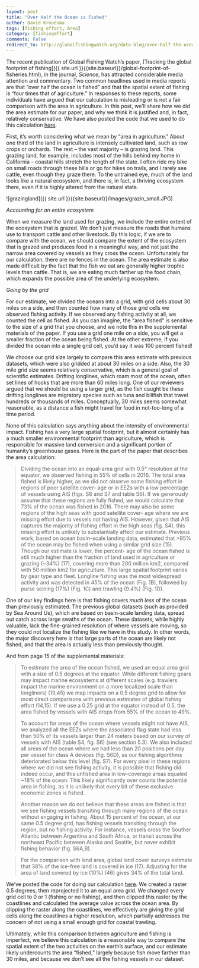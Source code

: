 ```yaml
---
layout: post
title: "Over Half the Ocean is Fished"
author: David Kroodsma
tags: [fishing effort, Area]
category: [fishingeffort]
comments: False
redirect_to: http://globalfishingwatch.org/data-blog/over-half-the-ocean-is-fished/
---
```

<style>
table {
  padding: 0; }
  table tr {
    border-top: 1px solid #cccccc;
    background-color: white;
    margin: 0;
    padding: 0; }
    table tr:nth-child(2n) {
      background-color: #f8f8f8; }
    table tr th {
      font-weight: bold;
      border: 1px solid #cccccc;
      text-align: left;
      margin: 0;
      padding: 6px 13px; }
    table tr td {
      border: 1px solid #cccccc;
      text-align: left;
      margin: 0;
      padding: 6px 13px; }
    table tr th :first-child, table tr td :first-child {
      margin-top: 0; }
    table tr th :last-child, table tr td :last-child {
      margin-bottom: 0; }
</style>


The recent publication of Global Fishing Watch’s paper, [Tracking the global footprint of fishing]({{ site.url }}{{site.baseurl}}/global-footprint-of-fisheries.html), in the journal, _Science_, has attracted considerable media attention and commentary. Two common headlines used in media reports are that “over half the ocean is fished” and that the spatial extent of fishing is “four times that of agriculture.” In responses to these reports, some individuals have argued that our calculation is misleading or is not a fair comparison with the area in agriculture. In this post, we’ll share how we did the area estimate for our paper, and why we think it is justified and, in fact, relatively conservative. We have also posted the code that we used to do this calculation [here](https://github.com/GlobalFishingWatch/global-footprint-of-fisheries/blob/master/Supplemental_Materials/S6%20Area%20of%20the%20Ocean%20that%20is%20Fished/calculating_area_fished.md). 

First, it’s worth considering what we mean by “area in agriculture.” About one third of the land in agriculture is intensely cultivated land, such as row crops or orchards. The rest – the vast majority – is grazing land. This grazing land, for example, includes most of the hills behind my home in California – coastal hills stretch the length of the state. I often ride my bike on small roads through these hills or go for hikes on trails, and I rarely see cattle, even though they graze there. To the untrained eye, much of the land looks like a natural ecosystem, and there is, in fact, a thriving ecosystem there, even if it is highly altered from the natural state. 

![grazingland]({{ site.url }}{{site.baseurl}}/images/grazin_small.JPG)

*Accounting for an entire ecosystem*

When we measure the land used for grazing, we include the entire extent of the ecosystem that is grazed. We don’t just measure the roads that humans use to transport cattle and other livestock. By this logic, if we are to compare with the ocean, we should compare the extent of the ecosystem that is grazed and produces food in a meaningful way, and not just the narrow area covered by vessels as they cross the ocean. Unfortunately for our calculation, there are no fences in the ocean. The area estimate is also made difficult by the fact that the fish we eat are generally higher trophic levels than cattle. That is, we are eating much farther up the food chain, which expands the possible area of the underlying ecosystem. 

*Going by the grid*

For our estimate, we divided the oceans into a grid, with grid cells about 30 miles on a side, and then counted how many of those grid cells we observed fishing activity. If we observed any fishing activity at all, we counted the cell as fished. As you can imagine, the “area fished” is sensitive to the size of a grid that you choose, and we note this in the supplemental materials of the paper. If you use a grid one mile on a side, you will get a smaller fraction of the ocean being fished. At the other extreme, if you divided the ocean into a single grid cell, you’d say it was 100 percent fished! 

We choose our grid size largely to compare this area estimate with previous datasets, which were also gridded at about 30 miles on a side. Also, the 30 mile grid size seems relatively conservative, which is a general goal of scientific estimates. Drifting longlines, which roam most of the ocean, often set lines of hooks that are more than 60 miles long. One of our reviewers argued that we should be using a larger grid, as the fish caught be these drifting longlines are migratory species such as tuna and billfish that travel hundreds or thousands of miles. Conceptually, 30 miles seems somewhat reasonable, as a distance a fish might travel for food in not-too-long of a time period. 

None of this calculation says anything about the intensity of environmental impact. Fishing has a very large spatial footprint, but it almost certainly has a much smaller environmental footprint than agriculture, which is responsible for massive land conversion and a significant portion of humanity’s greenhouse gases. Here is the part of the paper that describes the area calculation: 


> Dividing the ocean into an equal-area grid with 0.5° resolution at the equator, we observed fishing in 55% of cells in 2016. The total area fished is likely higher, as we did not observe some fishing effort in regions of poor satellite cover- age or in EEZs with a low percentage of vessels using AIS (figs. S6 and S7 and table S6). If we generously assume that these regions are fully fished, we would calculate that 73% of the ocean was fished in 2016. There may also be some regions of the high seas with good satellite cover- age where we are missing effort due to vessels not having AIS. However, given that AIS captures the majority of fishing effort in the high seas (fig. S4), this missing effort is unlikely to substantially affect our estimate. Previous work, based on ocean basin–scale landing data, estimated that >95% of the ocean may be fished when using a similar grid size (15). Though our estimate is lower, the percent- age of the ocean fished is still much higher than the fraction of land used in agriculture or grazing (~34%) (17), covering more than 200 million km2, compared with 50 million km2 for agriculture.
> This large spatial footprint varies by gear type and fleet. Longline fishing was the most widespread activity and was detected in 45% of the ocean (Fig. 1B), followed by purse seining (17%) (Fig. 1C) and trawling (9.4%) (Fig. 1D).


One of our key findings here is that fishing covers *much less* of the ocean than previously estimated. The previous global datasets (such as provided by Sea Around Us), which are based on basin-scale landing data, spread out catch across large swaths of the ocean. These datasets, while highly valuable, lack the fine-grained resolution of where vessels are moving, so they could not localize the fishing like we have in this study. In other words, the major discovery here is that large parts of the ocean are likely not fished, and that the area is actually less than previously thought. 


And from page 15 of the supplemental materials:


> To estimate the area of the ocean fished, we used an equal area grid with a size of 0.5 degrees at the equator. While different fishing gears may impact marine ecosystems at different scales (e.g. trawlers impact the marine environment on a more localized scale than longliners) (19,45) we map impacts on a 0.5 degree grid to allow for most direct comparisons with previous estimates of global fishing effort (14,15). If we use a 0.25 grid at the equator instead of 0.5, the area fished by vessels with AIS drops from 55% of the ocean to 49%.
>
> To account for areas of the ocean where vessels might not have AIS, we analyzed all the EEZs where the associated flag state had less than 50% of its vessels larger than 24 meters based on our survey of vessels with AIS (table S4, fig. S6) (see section 5.3). We also included all areas of the ocean where we had less than 20 positions per day per vessel for class A devices (fig. S6D), as our fishing algorithms deteriorated below this level (fig. S7). For every pixel in these regions where we did not see fishing activity, it is possible that fishing did indeed occur, and this unfished area in low-coverage areas equaled ~18% of the ocean. This likely significantly over counts the potential area in fishing, as it is unlikely that every bit of these exclusive economic zones is fished.
>
> Another reason we do not believe that these areas are fished is that we see fishing vessels transiting through many regions of the ocean without engaging in fishing. About 15 percent of the ocean, at our same 0.5 degree grid, has fishing vessels transiting through the region, but no fishing activity. For instance, vessels cross the Souther Atlantic between Argentina and South Africa, or transit across the northeast Pacific between Alaska and Seattle, but never exhibit fishing behavior (fig. S6A,B).

> For the comparison with land area, global land cover surveys estimate that 38% of the ice-free land is covered in ice (17). Adjusting for the area of land covered by ice (10%) (46) gives 34% of the total land.

We’ve posted the code for doing our calculation [here](https://github.com/GlobalFishingWatch/global-footprint-of-fisheries/blob/master/Supplemental_Materials/S6%20Area%20of%20the%20Ocean%20that%20is%20Fished/calculating_area_fished.md). We created a raster 0.5 degrees, then reprojected it to an equal area grid. We changed every grid cell to 0 or 1 (fishing or no fishing), and then clipped this raster by the coastlines and calculated the average value across the ocean area. By clipping the raster along the coastlines, we effectively are giving the grid cells along the coastlines a higher resolution, which partially addresses the concern of not using a small enough grid for coastal trawling.

Ultimately, while this comparison between agriculture and fishing is imperfect, we believe this calculation is a reasonable way to compare the spatial extent of the two activities on the earth’s surface, and our estimate likely undercounts the area “fished,” largely because fish move farther than 30 miles, and because we don’t see all the fishing vessels in our dataset. 



